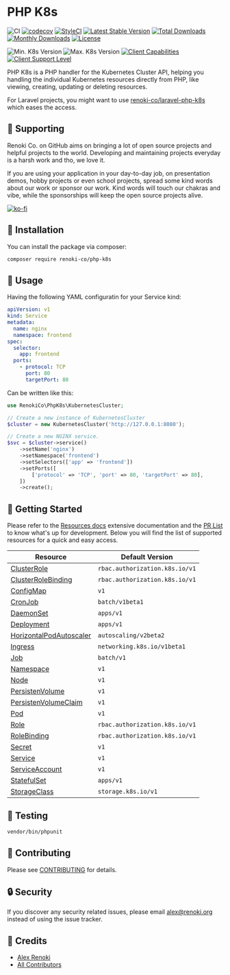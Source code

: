 PHP K8s
=======

![CI](https://github.com/renoki-co/php-k8s/workflows/CI/badge.svg?branch=master)
[![codecov](https://codecov.io/gh/renoki-co/php-k8s/branch/master/graph/badge.svg)](https://codecov.io/gh/renoki-co/php-k8s/branch/master)
[![StyleCI](https://github.styleci.io/repos/259992525/shield?branch=master)](https://github.styleci.io/repos/259992525)
[![Latest Stable Version](https://poser.pugx.org/renoki-co/php-k8s/v/stable)](https://packagist.org/packages/renoki-co/php-k8s)
[![Total Downloads](https://poser.pugx.org/renoki-co/php-k8s/downloads)](https://packagist.org/packages/renoki-co/php-k8s)
[![Monthly Downloads](https://poser.pugx.org/renoki-co/php-k8s/d/monthly)](https://packagist.org/packages/renoki-co/php-k8s)
[![License](https://poser.pugx.org/renoki-co/php-k8s/license)](https://packagist.org/packages/renoki-co/php-k8s)

![Min. K8s Version](https://img.shields.io/badge/Min.%20K8s%20Version-v1.18.15-%23326ce5?colorA=306CE8&colorB=green)
![Max. K8s Version](https://img.shields.io/badge/Max.%20K8s%20Version-v1.20.2-%23326ce5?colorA=306CE8&colorB=green)
[![Client Capabilities](https://img.shields.io/badge/Kubernetes%20Client-Silver-blue.svg?colorB=C0C0C0&colorA=306CE8)](https://github.com/kubernetes/community/blob/master/contributors/design-proposals/api-machinery/csi-new-client-library-procedure.md#client-capabilities)
[![Client Support Level](https://img.shields.io/badge/Kubernetes%20Client-beta-green.svg?colorA=306CE8)](https://github.com/kubernetes/community/blob/master/contributors/design-proposals/api-machinery/csi-new-client-library-procedure.md#client-support-level)

PHP K8s is a PHP handler for the Kubernetes Cluster API, helping you handling the individual Kubernetes resources directly from PHP, like viewing, creating, updating or deleting resources.

For Laravel projects, you might want to use [renoki-co/laravel-php-k8s](https://github.com/renoki-co/laravel-php-k8s) which eases the access.

## 🤝 Supporting

Renoki Co. on GitHub aims on bringing a lot of open source projects and helpful projects to the world. Developing and maintaining projects everyday is a harsh work and tho, we love it.

If you are using your application in your day-to-day job, on presentation demos, hobby projects or even school projects, spread some kind words about our work or sponsor our work. Kind words will touch our chakras and vibe, while the sponsorships will keep the open source projects alive.

[![ko-fi](https://www.ko-fi.com/img/githubbutton_sm.svg)](https://ko-fi.com/R6R42U8CL)

## 🚀 Installation

You can install the package via composer:

```bash
composer require renoki-co/php-k8s
```

## 🙌 Usage

Having the following YAML configuratin for your Service kind:

```yaml
apiVersion: v1
kind: Service
metadata:
  name: nginx
  namespace: frontend
spec:
  selector:
    app: frontend
  ports:
    - protocol: TCP
      port: 80
      targetPort: 80
```

Can be written like this:

``` php
use RenokiCo\PhpK8s\KubernetesCluster;

// Create a new instance of KubernetesCluster
$cluster = new KubernetesCluster('http://127.0.0.1:8080');

// Create a new NGINX service.
$svc = $cluster->service()
    ->setName('nginx')
    ->setNamespace('frontend')
    ->setSelectors(['app' => 'frontend'])
    ->setPorts([
        ['protocol' => 'TCP', 'port' => 80, 'targetPort' => 80],
    ])
    ->create();
```

## 📄 Getting Started

Please refer to the [Resources docs](docs/RESOURCES.md) extensive documentation and the [PR List](../../pulls) to know what's up for development. Below you will find the list of supported resources for a quick and easy access.

| Resource | Default Version
| - | -
| [ClusterRole](docs/kinds/ClusterRole.md) | `rbac.authorization.k8s.io/v1`
| [ClusterRoleBinding](docs/kinds/ClusterRoleBinding.md) | `rbac.authorization.k8s.io/v1`
| [ConfigMap](docs/kinds/ConfigMap.md) | `v1`
| [CronJob](docs/kinds/CronJob.md) | `batch/v1beta1`
| [DaemonSet](docs/kinds/DaemonSet.md) | `apps/v1`
| [Deployment](docs/kinds/Deployment.md) | `apps/v1`
| [HorizontalPodAutoscaler](docs/kinds/HorizontalPodAutoscaler.md) | `autoscaling/v2beta2`
| [Ingress](docs/kinds/Ingress.md) | `networking.k8s.io/v1beta1` |
| [Job](docs/kinds/Job.md) | `batch/v1`
| [Namespace](docs/kinds/Namespace.md) | `v1`
| [Node](docs/kinds/Node.md) | `v1`
| [PersistenVolume](docs/kinds/PersistentVolume.md) | `v1`
| [PersistenVolumeClaim](docs/kinds/PersistentVolumeClaim.md) | `v1`
| [Pod](docs/kinds/Pod.md) | `v1`
| [Role](docs/kinds/Role.md) | `rbac.authorization.k8s.io/v1`
| [RoleBinding](docs/kinds/RoleBinding.md) | `rbac.authorization.k8s.io/v1`
| [Secret](docs/kinds/Secret.md) | `v1`
| [Service](docs/kinds/Service.md) | `v1`
| [ServiceAccount](docs/kinds/ServiceAccount.md) | `v1`
| [StatefulSet](docs/kinds/StatefulSet.md) | `apps/v1`
| [StorageClass](docs/kinds/StorageClass.md) | `storage.k8s.io/v1`

## 🐛 Testing

``` bash
vendor/bin/phpunit
```

## 🤝 Contributing

Please see [CONTRIBUTING](CONTRIBUTING.md) for details.

## 🔒  Security

If you discover any security related issues, please email alex@renoki.org instead of using the issue tracker.

## 🎉 Credits

- [Alex Renoki](https://github.com/rennokki)
- [All Contributors](../../contributors)
